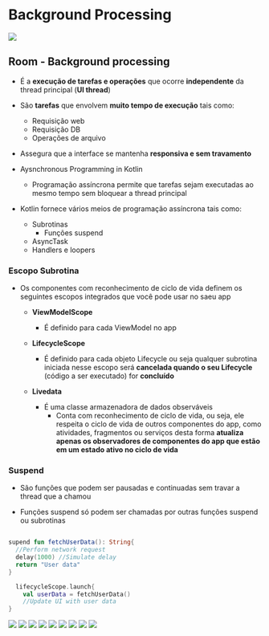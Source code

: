 # Background Processing

<img src=".assets/156.jpg">

## Room - Background processing

- É a **execução de tarefas e operações** que ocorre **independente** da thread principal (**UI thread**)

- São **tarefas** que envolvem **muito tempo de execução** tais como:
  - Requisição web
  - Requisição DB
  - Operações de arquivo

- Assegura que a interface se mantenha **responsiva e sem travamento**

- Aysnchronous Programming in Kotlin
  - Programação assíncrona permite que tarefas sejam executadas ao mesmo tempo sem bloquear a thread principal

- Kotlin fornece vários meios de programação assíncrona tais como:
  - Subrotinas
    - Funções suspend
  - AsyncTask
  - Handlers e loopers
 
### Escopo Subrotina

- Os componentes com reconhecimento de ciclo de vida definem os seguintes escopos integrados que você pode usar no saeu app

  - **ViewModelScope**
    - É definido para cada ViewModel no app
   
  - **LifecycleScope**
    - É definido para cada objeto Lifecycle ou seja qualquer subrotina iniciada nesse escopo será **cancelada quando o seu Lifecycle** (código a ser executado) for **concluído**
   
  - **Livedata**
    - É uma classe armazenadora de dados observáveis
      - Conta com reconhecimento de ciclo de vida, ou seja, ele respeita o ciclo de vida de outros componentes do app, como atividades, fragmentos ou serviços desta forma **atualiza apenas os observadores de componentes do app que estão em um estado ativo no ciclo de vida**
     
### Suspend

- São funções que podem ser pausadas e continuadas sem travar a thread que a chamou

- Funções suspend só podem ser chamadas por outras funções suspend ou subrotinas

```kotlin

supend fun fetchUserData(): String{
  //Perform network request
  delay(1000) //Simulate delay
  return "User data"
}
```

```kotlin
  lifecycleScope.launch{
    val userData = fetchUserData()
    //Update UI with user data
}
```

<img src=".assets/157.JPG">

<img src=".assets/158.JPG">

<img src=".assets/159.JPG">

<img src=".assets/160.JPG">

<img src=".assets/161.JPG">

<img src=".assets/162.JPG">

<img src=".assets/163.JPG">

<img src=".assets/164.JPG">

<img src=".assets/165.JPG">

